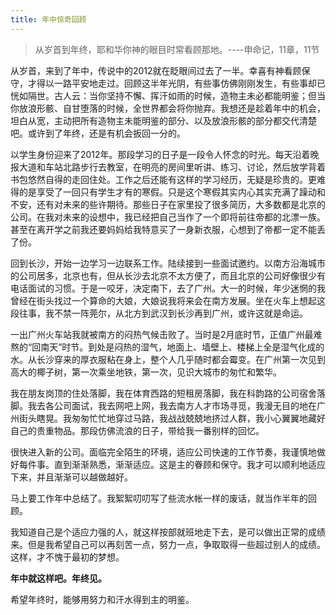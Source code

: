 ```yaml
---
title: 年中惊奇回顾
---
```


> 从岁首到年终，耶和华你神的眼目时常看顾那地。----申命记，11章，11节

 
 

从岁首，来到了年中，传说中的2012就在眨眼间过去了一半。幸喜有神看顾保守，才得以一路平安地走过。回顾这半年光阴，有些事仿佛刚刚发生，有些事却已恍如隔世。古人云：当你坚持不懈、挥汗如雨的时候，造物主未必都能明鉴；但当你放浪形骸、自甘堕落的时候，全世界都会将你抛弃。我想还是趁着年中的机会，坦白从宽，主动把所有造物主未能明鉴的部分、以及放浪形骸的部分都交代清楚吧。或许到了年终，还是有机会扳回一分的。

 

以学生身份迎来了2012年。那段学习的日子是一段令人怀念的时光。每天沿着晚报大道和车站北路步行去教室，在明亮的房间里听讲、练习、讨论，然后放学背着书包悠然自得的走回住处。工作之后还能有这样的学习经历，无疑是珍贵的。更难得的是享受了一回只有学生才有的寒假。只是这个寒假其实内心其实充满了躁动和不安，还有对未来的些许期待。那些日子在家里投了很多简历，大多数都是北京的公司。在我对未来的设想中，我已经把自己当作了一个即将前往帝都的北漂一族。甚至在离开学之前我还要妈妈给我特意买了一身新衣服，心想到了帝都一定不能丢了份。

回到长沙，开始一边学习一边联系工作。陆续接到一些面试邀约。以南方沿海城市的公司居多，北京也有，但从长沙去北京不太方便了，而且北京的公司好像很少有电话面试的习惯。于是一咬牙，决定南下，去了广州。大一的时候，年少迷惘的我曾经在街头找过一个算命的大娘，大娘说我将来会在南方发展。坐在火车上想起这段往事，我不禁一阵莞尔，从北方到武汉到长沙再到广州，或许这就是命运。

一出广州火车站我就被南方的闷热气候击败了。当时是2月底时节，正值广州最难熬的“回南天”时节。到处是闷热的湿气，地面上、墙壁上、楼梯上全是湿气化成的水。从长沙穿来的厚衣服粘在身上，整个人几乎随时都会霉变。在广州第一次见到高大的椰子树，第一次乘坐地铁，第一次，见识大城市的匆忙和繁华。

我在朋友岗顶的住处落脚，我在体育西路的短租房落脚，我在科韵路的公司宿舍落脚。我去各公司面试，我去网吧上网，我去南方人才市场寻觅，我漫无目的地在广州街头瞎晃。我匆匆忙忙地穿过马路，我战战兢兢地挤过人群，我小心翼翼地藏好自己的贵重物品。那段仿佛流浪的日子，带给我一番别样的回忆。

很快进入新的公司。面临完全陌生的环境，适应公司快速的工作节奏，我谨慎地做好每件事。直到渐渐熟悉，渐渐适应。这是主的眷顾和保守。我才可以顺利地适应下来，并且渐渐可以越做越好。

马上要工作年中总结了。我絮絮叨叨写了些流水帐一样的废话，就当作半年的回顾。

我知道自己是个适应力强的人，就这样按部就班地走下去，是可以做出正常的成绩来。但是我希望自己可以再刻苦一点，努力一点，争取取得一些超过别人的成绩。这样，才不愧于最初的梦想。

**年中就这样吧。年终见。** 

 

希望年终时，能够用努力和汗水得到主的明鉴。